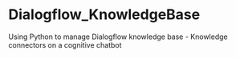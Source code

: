 # Dialogflow_KnowledgeBase
Using Python to manage Dialogflow knowledge base - Knowledge connectors on a cognitive chatbot
